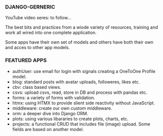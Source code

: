 ### DJANGO-GERNERIC

YouTube video seres: to follow...

The best bits and practices from a wiode variety of resources, training and work all wired into one complete application.

Some apps have their own set of models and others have both their own and acces to other app models.

### FEATURED APPS

- authUser: use email for login with signals creating a OneToOne Profile model.
- blog: standard posts with avatar uploads, followeres, likes etc.
- cbv: class based views.
- csvs: upload csvs, read, store in DB and process with pandas etc.
- forms: a variety of forms with validation.
- htmx: using HTMX to provide slient side reactivity without JavaScript.
- middleware: create our own custom middleware.
- orm: a deeper dive into Django ORM.
- plots: using various libararies to create plots, charts, etc.
- projects: a functional CRUD that includes file (image) upload. Some fields are based on another model.

